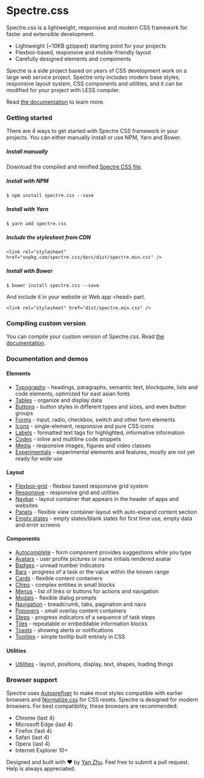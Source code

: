 # Spectre.css
Spectre.css is a lightweight, responsive and modern CSS framework for faster and extensible development.

- Lightweight (~10KB gzipped) starting point for your projects
- Flexbox-based, responsive and mobile-friendly layout
- Carefully designed elements and components

Spectre is a side project based on years of CSS development work on a large web service project. Spectre only includes modern base styles, responsive layout system, CSS components and utilities, and it can be modified for your project with LESS compiler.

Read [the documentation](https://picturepan2.github.io/spectre/) to learn more.

### Getting started

There are 4 ways to get started with Spectre CSS framework in your projects. You can either manually install or use NPM, Yarn and Bower.

##### Install manually
Download the compiled and minified [Spectre CSS file](https://github.com/picturepan2/spectre/tree/master/dist).

##### Install with NPM
`$ npm install spectre.css --save`

##### Install with Yarn
`$ yarn add spectre.css`

##### Include the stylesheet from CDN
`<link rel="stylesheet" href="unpkg.com/spectre.css/docs/dist/spectre.min.css" />`

##### Install with Bower
`$ bower install spectre.css --save`

And include it in your website or Web app &lt;head&gt; part.

`<link rel="stylesheet" href="dist/spectre.min.css" />`

### Compiling custom version

You can compile your custom version of Spectre.css. Read [the documentation](https://picturepan2.github.io/spectre/index.html#compiling).

### Documentation and demos

#### Elements

- [Typography](https://picturepan2.github.io/spectre/elements.html#typography) - headings, paragraphs, semantic text, blockquote, lists and code elements, optimized for east asian fonts
- [Tables](https://picturepan2.github.io/spectre/elements.html#tables) - organize and display data
- [Buttons](https://picturepan2.github.io/spectre/elements.html#buttons) - button styles in different types and sizes, and even button groups
- [Forms](https://picturepan2.github.io/spectre/elements.html#forms) - input, radio, checkbox, switch and other form elements
- [Icons](https://picturepan2.github.io/spectre/elements.html#icons) - single-element, responsive and pure CSS icons
- [Labels](https://picturepan2.github.io/spectre/elements.html#labels) - formatted text tags for highlighted, informative information
- [Codes](https://picturepan2.github.io/spectre/elements.html#codes) - inline and multiline code snippets
- [Media](https://picturepan2.github.io/spectre/elements.html#media) - responsive images, figures and video classes
- [Experimentals](https://picturepan2.github.io/spectre/experimentals.html) - experimental elements and features, mostly are not yet ready for wide use

#### Layout
- [Flexbox-grid](https://picturepan2.github.io/spectre/layout.html#grid) - flexbox based responsive grid system
- [Responsive](https://picturepan2.github.io/spectre/layout.html#responsive) - responsive grid and utilities
- [Navbar](https://picturepan2.github.io/spectre/layout.html#navbar) - layout container that appears in the header of apps and websites
- [Panels](https://picturepan2.github.io/spectre/layout.html#panels) - flexible view container layout with auto-expand content section
- [Empty states](https://picturepan2.github.io/spectre/layout.html#empty) - empty states/blank slates for first time use, empty data and error screens

#### Components

- [Autocomplete](https://picturepan2.github.io/spectre/components.html#autocomplete) - form component provides suggestions while you type
- [Avatars](https://picturepan2.github.io/spectre/components.html#avatars) - user profile pictures or name initials rendered avatar
- [Badges](https://picturepan2.github.io/spectre/components.html#badges) - unread number indicators
- [Bars](https://picturepan2.github.io/spectre/components.html#bars) - progress of a task or the value within the known range
- [Cards](https://picturepan2.github.io/spectre/components.html#cards) - flexible content containers
- [Chips](https://picturepan2.github.io/spectre/components.html#chips) - complex entities in small blocks
- [Menus](https://picturepan2.github.io/spectre/components.html#menus) - list of links or buttons for actions and navigation
- [Modals](https://picturepan2.github.io/spectre/components.html#modals) - flexible dialog prompts
- [Navigation](https://picturepan2.github.io/spectre/components.html#navigation) - breadcrumb, tabs, pagination and navs
- [Popovers](https://picturepan2.github.io/spectre/components.html#popovers) - small overlay content containers
- [Steps](https://picturepan2.github.io/spectre/components.html#steps) - progress indicators of a sequence of task steps
- [Tiles](https://picturepan2.github.io/spectre/components.html#tiles) - repeatable or embeddable information blocks
- [Toasts](https://picturepan2.github.io/spectre/components.html#toasts) - showing alerts or notifications
- [Tooltips](https://picturepan2.github.io/spectre/components.html#tooltips) - simple tooltip built entirely in CSS

#### Utilities

- [Utilities](https://picturepan2.github.io/spectre/utilities.html) - layout, positions, display, text, shapes, loading things

### Browser support
Spectre uses [Autoprefixer](https://github.com/postcss/autoprefixer) to make most styles compatible with earlier browsers and [Normalize.css](https://necolas.github.io/normalize.css/) for CSS resets. Spectre is designed for modern browsers. For best compatibility, these browsers are recommended:
- Chrome (last 4)
- Microsoft Edge (last 4)
- Firefox (last 4)
- Safari (last 4)
- Opera (last 4)
- Internet Explorer 10+

Designed and built with ♥ by [Yan Zhu](https://twitter.com/picturepan2). Feel free to submit a pull request. Help is always appreciated.
